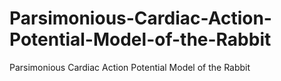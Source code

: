 # Parsimonious-Cardiac-Action-Potential-Model-of-the-Rabbit
Parsimonious Cardiac Action Potential Model of the Rabbit

